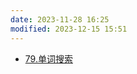 ```yaml
---
date: 2023-11-28 16:25
modified: 2023-12-15 15:51
---
```


- [79.单词搜索](https://leetcode.cn/problems/word-search/)
